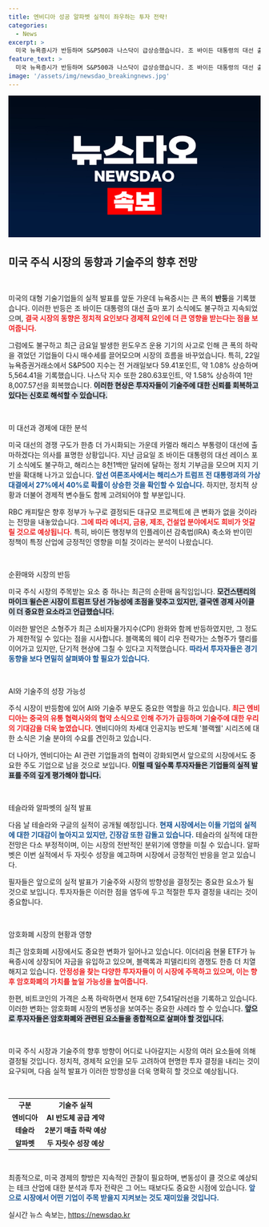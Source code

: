```yaml
---
title: 엔비디아 성공 알파벳 실적이 좌우하는 투자 전략!
categories:
  - News
excerpt: >
  미국 뉴욕증시가 반등하며 S&P500과 나스닥이 급상승했습니다. 조 바이든 대통령의 대선 출마 포기에도 불구하고 시장은 엔비디아 등 기술주에 긍정적인 영향을 받았습니다. 카멀라 해리스 부통령의 대선 출마 선언으로 정치적 긴장감이 증대된 가운데, AI와 기술주에 대한 투자热이 계속되고 있습니다.
feature_text: >
  미국 뉴욕증시가 반등하며 S&P500과 나스닥이 급상승했습니다. 조 바이든 대통령의 대선 출마 포기에도 불구하고 시장은 엔비디아 등 기술주에 긍정적인 영향을 받았습니다. 카멀라 해리스 부통령의 대선 출마 선언으로 정치적 긴장감이 증대된 가운데, AI와 기술주에 대한 투자热이 계속되고 있습니다.
image: '/assets/img/newsdao_breakingnews.jpg'
---
```


<p><img src="/assets/img/newsdao_breakingnews.jpg" alt="cryptoinkorea 속보" /></p>

<h2 data-ke-size="size26">미국 주식 시장의 동향과 기술주의 향후 전망</h2>

<p data-ke-size="size16">&nbsp;</p>

<p>미국의 대형 기술기업들의 실적 발표를 앞둔 가운데 뉴욕증시는 큰 폭의 <b>반등</b>을 기록했습니다. 이러한 반등은 조 바이든 대통령의 대선 출마 포기 소식에도 불구하고 지속되었으며, <b><span style="color: #ee2323;">결국 시장의 동향은 정치적 요인보다 경제적 요인에 더 큰 영향을 받는다는 점을 보여줍니다.</span></b>   </p>

<p>그럼에도 불구하고 최근 금요일 발생한 윈도우즈 운용 기기의 사고로 인해 큰 폭의 하락을 겪었던 기업들이 다시 매수세를 끌어모으며 시장의 흐름을 바꾸었습니다. 특히, 22일 뉴욕증권거래소에서 S&amp;P500 지수는 전 거래일보다 59.41포인트, 약 1.08% 상승하며 5,564.41을 기록했습니다. 나스닥 지수 또한 280.63포인트, 약 1.58% 상승하여 1만 8,007.57선을 회복했습니다. <b><span style="background-color: #21538527;">이러한 현상은 투자자들이 기술주에 대한 신뢰를 회복하고 있다는 신호로 해석할 수 있습니다.</span></b></p>

<p data-ke-size="size16">&nbsp;</p>

<p>미 대선과 경제에 대한 분석</p>

<p>미국 대선의 경쟁 구도가 한층 더 가시화되는 가운데 카멀라 해리스 부통령이 대선에 출마하겠다는 의사를 표명한 상황입니다. 지난 금요일 조 바이든 대통령의 대선 레이스 포기 소식에도 불구하고, 해리스는 8천1백만 달러에 달하는 정치 기부금을 모으며 지지 기반을 확대해 나가고 있습니다. <b><span style="color: #1a5490;">앞선 여론조사에서는 해리스가 트럼프 전 대통령과의 가상 대결에서 27%에서 40%로 확률이 상승한 것을 확인할 수 있습니다.</span></b> 하지만, 정치적 상황과 더불어 경제적 변수들도 함께 고려되어야 할 부분입니다.</p>

<p>RBC 캐피탈은 향후 정부가 누구로 결정되든 대규모 프로젝트에 큰 변화가 없을 것이라는 전망을 내놓았습니다. <b><span style="color: #ee2323;"> 그에 따라 에너지, 금융, 제조, 건설업 분야에서도 희비가 엇갈릴 것으로 예상됩니다.</span></b> 특히, 바이든 행정부의 인플레이션 감축법(IRA) 축소와 반이민 정책이 특정 산업에 긍정적인 영향을 미칠 것이라는 분석이 나왔습니다.</p>

<p data-ke-size="size16">&nbsp;</p>

<p>순환매와 시장의 반등</p>

<p>미국 주식 시장의 주목받는 요소 중 하나는 최근의 순환매 움직임입니다. <b><span style="background-color: #21538527;">모건스탠리의 마이크 윌슨은 시장이 트럼프 당선 가능성에 초점을 맞추고 있지만, 결국엔 경제 사이클이 더 중요한 요소라고 언급했습니다.</span></b></p>

<p>이러한 발언은 소형주가 최근 소비자물가지수(CPI) 완화와 함께 반등하였지만, 그 정도가 제한적일 수 있다는 점을 시사합니다. 블랙록의 웨이 리우 전략가는 소형주가 랠리를 이어가고 있지만, 단기적 현상에 그칠 수 있다고 지적했습니다. <b><span style="color: #1a5490;">따라서 투자자들은 경기 동향을 보다 면밀히 살펴봐야 할 필요가 있습니다.</span></b></p>

<p data-ke-size="size16">&nbsp;</p>

<p>AI와 기술주의 성장 가능성</p>

<p>주식 시장이 반등함에 있어 AI와 기술주 부문도 중요한 역할을 하고 있습니다. <b><span style="color: #ee2323;">최근 엔비디아는 중국의 유통 협력사와의 협약 소식으로 인해 주가가 급등하며 기술주에 대한 우리의 기대감을 더욱 높였습니다.</span></b> 엔비디아의 차세대 인공지능 반도체 '블랙웰' 시리즈에 대한 소식은 기술 분야의 수요를 견인하고 있습니다.</p>

<p>더 나아가, 엔비디아는 AI 관련 기업들과의 협력이 강화되면서 앞으로의 시장에서도 중요한 주도 기업으로 남을 것으로 보입니다. <b><span style="background-color: #21538527;">이럴 때 일수록 투자자들은 기업들의 실적 발표를 주의 깊게 평가해야 합니다.</span></b></p>

<p data-ke-size="size16">&nbsp;</p>

<p>테슬라와 알파벳의 실적 발표</p>

<p>다음 날 테슬라와 구글의 실적이 공개될 예정입니다. <b><span style="color: #1a5490;">현재 시장에서는 이들 기업의 실적에 대한 기대감이 높아지고 있지만, 긴장감 또한 감돌고 있습니다.</span></b> 테슬라의 실적에 대한 전망은 다소 부정적이며, 이는 시장의 전반적인 분위기에 영향을 미칠 수 있습니다. 알파벳은 이번 실적에서 두 자릿수 성장을 예고하며 시장에서 긍정적인 반응을 얻고 있습니다.</p>

<p>필자들은 앞으로의 실적 발표가 기술주와 시장의 방향성을 결정짓는 중요한 요소가 될 것으로 보입니다. 투자자들은 이러한 점을 염두에 두고 적절한 투자 결정을 내리는 것이 중요합니다. </p>

<p data-ke-size="size16">&nbsp;</p>

<p>암호화폐 시장의 현황과 영향</p>

<p>최근 암호화폐 시장에서도 중요한 변화가 일어나고 있습니다. 이더리움 현물 ETF가 뉴욕증시에 상장되어 자금을 유입하고 있으며, 블랙록과 피델리티의 경쟁도 한층 더 치열해지고 있습니다. <b><span style="color: #ee2323;">안정성을 찾는 다양한 투자자들이 이 시장에 주목하고 있으며, 이는 향후 암호화폐의 가치를 높일 가능성을 높여줍니다.</span></b></p>

<p>한편, 비트코인의 가격은 소폭 하락하면서 현재 6만 7,541달러선을 기록하고 있습니다. 이러한 변화는 암호화폐 시장의 변동성을 보여주는 중요한 사례라 할 수 있습니다. <b><span style="background-color: #21538527;">앞으로 투자자들은 암호화폐와 관련된 요소들을 종합적으로 살펴야 할 것입니다.</span></b></p>

<p data-ke-size="size16">&nbsp;</p>

<p>미국 주식 시장과 기술주의 향후 방향이 어디로 나아갈지는 시장의 여러 요소들에 의해 결정될 것입니다. 정치적, 경제적 요인을 모두 고려하여 현명한 투자 결정을 내리는 것이 요구되며, 다음 실적 발표가 이러한 방향성을 더욱 명확히 할 것으로 예상됩니다. </p>

<p data-ke-size="size16">&nbsp;</p>

<table>
    <tr>
        <td style="text-align: center; height: 17px;"><b>구분</b></td>
        <td style="text-align: center; height: 17px;"><b>기술주 실적</b></td>
    </tr>
    <tr>
        <td style="text-align: center; height: 17px;"><b>엔비디아</b></td>
        <td style="text-align: center; height: 17px;"><b>AI 반도체 공급 계약</b></td>
    </tr>
    <tr>
        <td style="text-align: center; height: 17px;"><b>테슬라</b></td>
        <td style="text-align: center; height: 17px;"><b>2분기 매출 하락 예상</b></td>
    </tr>
    <tr>
        <td style="text-align: center; height: 17px;"><b>알파벳</b></td>
        <td style="text-align: center; height: 17px;"><b>두 자릿수 성장 예상</b></td>
    </tr>
</table>

<p data-ke-size="size16">&nbsp;</p>

<p>최종적으로, 미국 경제의 향방은 지속적인 관찰이 필요하며, 변동성이 클 것으로 예상되는 테크 산업에 대한 분석과 투자 전략은 그 어느 때보다도 중요한 시점에 있습니다. <b><span style="color: #1a5490;">앞으로 시장에서 어떤 기업이 주목 받을지 지켜보는 것도 재미있을 것입니다.</span></b></p>
실시간 뉴스 속보는, <a href="https://newsdao.kr" rel="dofollow">https://newsdao.kr</a>


